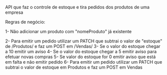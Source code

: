 API que faz o controle de estoque e tira pedidos dos produtos de uma empresa

Regras de negócio:

1- Não adicionar um produto com "nomeProduto" já existente


2- Para emitir um pedido utilizar um PATCH que subtrai o valor de "estoque" de /Produtos/ e faz um POST em /Vendas/ 
    3- Se o valor do estoque chegar a 10 emitir um aviso
    4- Se o valor do estoque chegar a 5 emitir aviso para efetuar novas compras
    5- Se valor do estoque for 0 emitir aviso que está em falta e não emitir pedido
6- Para emitir um pedido utilizar um PATCH que subtrai o valor de estoque em Produtos e faz um POST em Vendas


